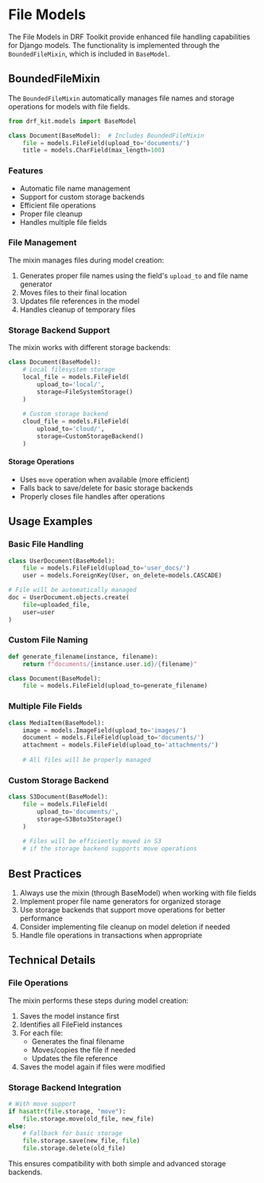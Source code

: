 # File Models

The File Models in DRF Toolkit provide enhanced file handling capabilities for Django models. The functionality is implemented through the `BoundedFileMixin`, which is included in `BaseModel`.

## BoundedFileMixin

The `BoundedFileMixin` automatically manages file names and storage operations for models with file fields.

```python
from drf_kit.models import BaseModel

class Document(BaseModel):  # Includes BoundedFileMixin
    file = models.FileField(upload_to='documents/')
    title = models.CharField(max_length=100)
```

### Features

- Automatic file name management
- Support for custom storage backends
- Efficient file operations
- Proper file cleanup
- Handles multiple file fields

### File Management

The mixin manages files during model creation:

1. Generates proper file names using the field's `upload_to` and file name generator
2. Moves files to their final location
3. Updates file references in the model
4. Handles cleanup of temporary files

### Storage Backend Support

The mixin works with different storage backends:

```python
class Document(BaseModel):
    # Local filesystem storage
    local_file = models.FileField(
        upload_to='local/',
        storage=FileSystemStorage()
    )
    
    # Custom storage backend
    cloud_file = models.FileField(
        upload_to='cloud/',
        storage=CustomStorageBackend()
    )
```

#### Storage Operations

- Uses `move` operation when available (more efficient)
- Falls back to save/delete for basic storage backends
- Properly closes file handles after operations

## Usage Examples

### Basic File Handling

```python
class UserDocument(BaseModel):
    file = models.FileField(upload_to='user_docs/')
    user = models.ForeignKey(User, on_delete=models.CASCADE)

# File will be automatically managed
doc = UserDocument.objects.create(
    file=uploaded_file,
    user=user
)
```

### Custom File Naming

```python
def generate_filename(instance, filename):
    return f"documents/{instance.user.id}/{filename}"

class Document(BaseModel):
    file = models.FileField(upload_to=generate_filename)
```

### Multiple File Fields

```python
class MediaItem(BaseModel):
    image = models.ImageField(upload_to='images/')
    document = models.FileField(upload_to='documents/')
    attachment = models.FileField(upload_to='attachments/')
    
    # All files will be properly managed
```

### Custom Storage Backend

```python
class S3Document(BaseModel):
    file = models.FileField(
        upload_to='documents/',
        storage=S3Boto3Storage()
    )
    
    # Files will be efficiently moved in S3
    # if the storage backend supports move operations
```

## Best Practices

1. Always use the mixin (through BaseModel) when working with file fields
2. Implement proper file name generators for organized storage
3. Use storage backends that support move operations for better performance
4. Consider implementing file cleanup on model deletion if needed
5. Handle file operations in transactions when appropriate

## Technical Details

### File Operations

The mixin performs these steps during model creation:

1. Saves the model instance first
2. Identifies all FileField instances
3. For each file:
   - Generates the final filename
   - Moves/copies the file if needed
   - Updates the file reference
4. Saves the model again if files were modified

### Storage Backend Integration

```python
# With move support
if hasattr(file.storage, "move"):
    file.storage.move(old_file, new_file)
else:
    # Fallback for basic storage
    file.storage.save(new_file, file)
    file.storage.delete(old_file)
```

This ensures compatibility with both simple and advanced storage backends.